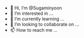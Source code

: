 - 👋 Hi, I’m @Sugaminyoon
- 👀 I’m interested in ...
- 🌱 I’m currently learning ...
- 💞️ I’m looking to collaborate on ...
- 📫 How to reach me ...

<!---
Sugaminyoon/Sugaminyoon is a ✨ special ✨ repository because its `README.md` (this file) appears on your GitHub profile.
You can click the Preview link to take a look at your changes.
--->
